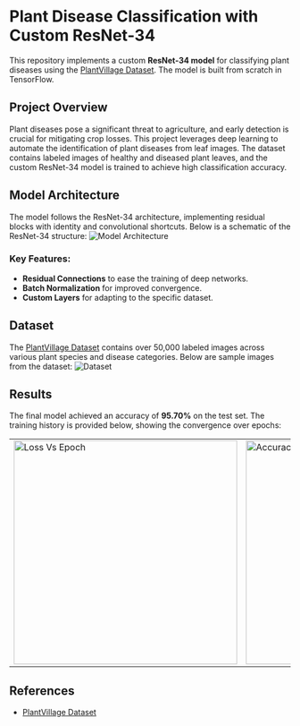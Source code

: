 
# Plant Disease Classification with Custom ResNet-34

This repository implements a custom **ResNet-34 model** for classifying plant diseases using the [PlantVillage Dataset](https://www.kaggle.com/datasets/abdallahalidev/plantvillage-dataset). The model is built from scratch in TensorFlow.
## Project Overview

Plant diseases pose a significant threat to agriculture, and early detection is crucial for mitigating crop losses. This project leverages deep learning to automate the identification of plant diseases from leaf images. The dataset contains labeled images of healthy and diseased plant leaves, and the custom ResNet-34 model is trained to achieve high classification accuracy.

## Model Architecture

The model follows the ResNet-34 architecture, implementing residual blocks with identity and convolutional shortcuts. Below is a schematic of the ResNet-34 structure:
![Model Architecture](https://github.com/user-attachments/assets/42fd5d99-8a6e-4a99-b3e8-243610c0a5f4)


### Key Features:
- **Residual Connections** to ease the training of deep networks.
- **Batch Normalization** for improved convergence.
- **Custom Layers** for adapting to the specific dataset.

## Dataset

The [PlantVillage Dataset](https://www.kaggle.com/datasets/abdallahalidev/plantvillage-dataset) contains over 50,000 labeled images across various plant species and disease categories. Below are sample images from the dataset:
![Dataset](https://github.com/user-attachments/assets/f7e1ebda-5437-4d93-b5e6-fadd17729be1)

## Results

The final model achieved an accuracy of **95.70%** on the test set. The training history is provided below, showing the convergence over epochs:

<table>
  <tr>
    <td><img src="https://github.com/user-attachments/assets/b23af68d-a934-4063-8758-dfe51d7c87a2" alt="Loss Vs Epoch" width="400"></td>
    <td><img src="https://github.com/user-attachments/assets/42f4f67e-78a8-4dab-b336-bd4aee035669" alt="Accuracy Vs Epoch" width="400"></td>
  </tr>
</table>



## References

- [PlantVillage Dataset](https://www.kaggle.com/datasets/abdallahalidev/plantvillage-dataset)


